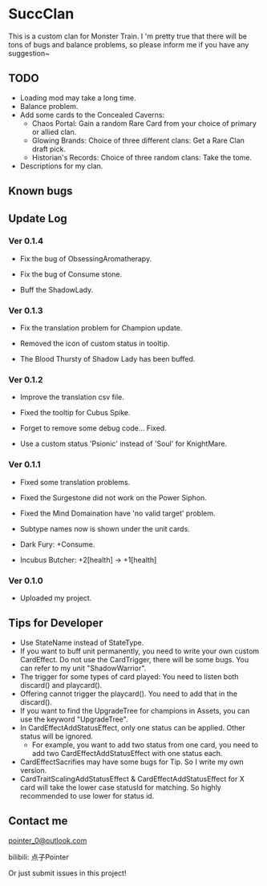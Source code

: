 # SuccClan

This is a custom clan for Monster Train. 
I 'm pretty true that there will be tons of bugs and balance problems, so please inform me if you have any suggestion~

## TODO
- Loading mod may take a long time.
- Balance problem.
- Add some cards to the Concealed Caverns:
	- Chaos Portal: Gain a random Rare Card from your choice of primary or allied clan.
	- Glowing Brands: Choice of three different clans: Get a Rare Clan draft pick.
	- Historian's Records: Choice of three random clans: Take the tome.
- Descriptions for my clan.

## Known bugs


## Update Log

### Ver 0.1.4
- Fix the bug of ObsessingAromatherapy.
- Fix the bug of Consume stone.

- Buff the ShadowLady.

### Ver 0.1.3
- Fix the translation problem for Champion update.
- Removed the icon of custom status in tooltip.

- The Blood Thursty of Shadow Lady has been buffed.

### Ver 0.1.2
- Improve the translation csv file.
- Fixed the tooltip for Cubus Spike.
- Forget to remove some debug code... Fixed.

- Use a custom status 'Psionic' instead of 'Soul' for KnightMare.

### Ver 0.1.1
- Fixed some translation problems.
- Fixed the Surgestone did not work on the Power Siphon.
- Fixed the Mind Domaination have 'no valid target' problem.
- Subtype names now is shown under the unit cards.

- Dark Fury: +Consume.
- Incubus Butcher: +2[health] -> +1[health]

### Ver 0.1.0
- Uploaded my project.


## Tips for Developer

- Use StateName instead of StateType.
- If you want to buff unit permanently, you need to write your own custom CardEffect. Do not use the CardTrigger, there will be some bugs. You can refer to my unit "ShadowWarrior".
- The trigger for some types of card played: You need to listen both discard() and playcard().
- Offering cannot trigger the playcard(). You need to add that in the discard().
- If you want to find the UpgradeTree for champions in Assets, you can use the keyword "UpgradeTree".
- In CardEffectAddStatusEffect, only one status can be applied. Other status will be ignored.
	- For example, you want to add two status from one card, you need to add two CardEffectAddStatusEffect with one status each.
- CardEffectSacrifies may have some bugs for Tip. So I write my own version.
- CardTraitScalingAddStatusEffect & CardEffectAddStatusEffect for X card will take the lower case statusId for matching. So highly recommended to use lower for status id. 

## Contact me
pointer_0@outlook.com

bilibili: 点子Pointer

Or just submit issues in this project!
